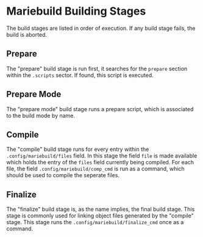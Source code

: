# Mariebuild Building Stages
The build stages are listed in order of execution. If any build stage fails,
the build is aborted.

## Prepare
The "prepare" build stage is run first, it searches for the `prepare` section
within the `.scripts` sector. If found, this script is executed.

## Prepare Mode
The "prepare mode" build stage runs a prepare script, which is associated to
the build mode by name.

## Compile
The "compile" build stage runs for every entry within the `.config/mariebuild/files`
field. In this stage the field `file` is made available which holds the entry of the 
`files` field currently being compiled.
For each file, the field `.config/mariebuild/comp_cmd` is run as a command, 
which should be used to compile the seperate files.

## Finalize
The "finalize" build stage is, as the name implies, the final build stage. This stage
is commonly used for linking object files generated by the "compile" stage.
This stage runs the `.config/mariebuild/finalize_cmd` once as a command.
